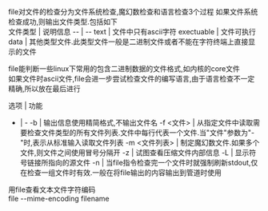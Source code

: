 
file对文件的检查分为文件系统检查,魔幻数检查和语言检查3个过程
如果文件系统检查成功,则输出文件类型.包括如下  
文件类型 | 说明信息
-- | -- 
text | 文件中只有ascii字符
exectuable | 文件可执行
data | 其他类型文件.此类型文件一般是二进制文件或者不能在字符终端上直接显示的文件

file能判断一些linux下常用的包含二进制数据的文件格式,如内核的core文件  
如果文件时ascii文件,file会进一步尝试检查文件的编写语言,由于语言检查不一定精确,所以放在最后进行  

选项 | 功能
- | - 
-b | 输出信息使用精简格式,不输出文件名
-f <文件> | 从指定文件中读取需要检查文件类型的所有文件列表.文件中每行代表一个文件.当"文件"参数为"-"时,表示从标准输入读取文件列表
-m <文件列表> | 制定魔幻数文件.如果多个文件,则文件之间使用冒号分隔开
-z | 试图查看压缩文件内部信息
-L | 显示符号链接所指向的源文件
-n | 当file指令检查完一个文件时就强制刷新stdout,仅在检查一组文件时有效.一般在将file输出的内容输出到管道时使用

用file查看文本文件字符编码  
file --mime-encoding filename